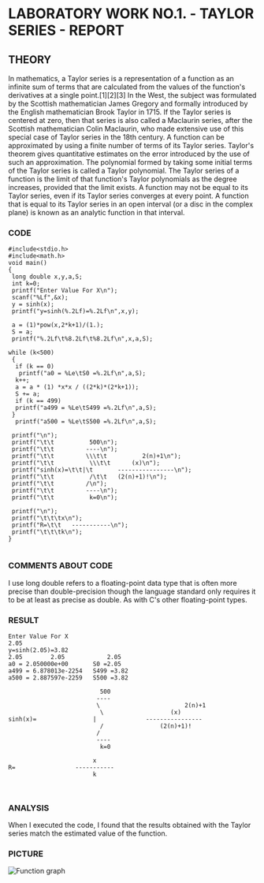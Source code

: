 # LABORATORY WORK NO.1. - TAYLOR SERIES - REPORT 

## THEORY
In mathematics, a Taylor series is a representation of a function as an infinite sum of terms that are calculated from the values of the function's 
derivatives at a single point.[1][2][3]
In the West, the subject was formulated by the Scottish mathematician James Gregory and formally introduced by the English mathematician Brook Taylor in 1715. 
If the Taylor series is centered at zero, then that series is also called a Maclaurin series, after the Scottish mathematician Colin Maclaurin, 
who made extensive use of this special case of Taylor series in the 18th century.
A function can be approximated by using a finite number of terms of its Taylor series. Taylor's theorem gives quantitative estimates 
on the error introduced by the use of such an approximation. The polynomial formed by taking some initial terms of the Taylor series 
is called a Taylor polynomial. The Taylor series of a function is the limit of that function's Taylor polynomials as the degree increases,
provided that the limit exists. A function may not be equal to its Taylor series, even if its Taylor series converges at every point.
A function that is equal to its Taylor series in an open interval (or a disc in the complex plane) is known as an analytic function 
in that interval.

### CODE
```
#include<stdio.h>
#include<math.h>
void main()
{
 long double x,y,a,S;
 int k=0;
 printf("Enter Value For X\n");
 scanf("%Lf",&x); 
 y = sinh(x);
 printf("y=sinh(%.2Lf)=%.2Lf\n",x,y);

 a = (1)*pow(x,2*k+1)/(1.);
 S = a;
 printf("%.2Lf\t%8.2Lf\t%8.2Lf\n",x,a,S);

while (k<500)
 {
  if (k == 0)
   printf("a0 = %Le\tS0 =%.2Lf\n",a,S);
  k++;
  a = a * (1) *x*x / ((2*k)*(2*k+1));
  S += a;
  if (k == 499)
  printf("a499 = %Le\tS499 =%.2Lf\n",a,S);
 }
  printf("a500 = %Le\tS500 =%.2Lf\n",a,S);

 printf("\n");
 printf("\t\t          500\n");
 printf("\t\t         ----\n");
 printf("\t\t         \\\t\t          2(n)+1\n");
 printf("\t\t          \\\t\t      (x)\n");
 printf("sinh(x)=\t\t|\t       ----------------\n");
 printf("\t\t          /\t\t   (2(n)+1)!\n");
 printf("\t\t         /\n");
 printf("\t\t         ----\n");
 printf("\t\t          k=0\n");

 printf("\n");
 printf("\t\t\tx\n");
 printf("R=\t\t   -----------\n");
 printf("\t\t\tk\n");
}


```
### COMMENTS ABOUT CODE 

I use  long double refers to a floating-point data type that is often more precise than double-precision 
though the language standard only requires it to be at least as precise as double. As with C's other floating-point types.

### RESULT
```
Enter Value For X
2.05
y=sinh(2.05)=3.82
2.05        2.05            2.05
a0 = 2.050000e+00       S0 =2.05
a499 = 6.878013e-2254   S499 =3.82
a500 = 2.887597e-2259   S500 =3.82

                          500
                         ----
                         \                        2(n)+1
                          \                   (x)
sinh(x)=                |              ----------------
                          /                (2(n)+1)!
                         /
                         ----
                          k=0

                        x
R=                 -----------
                        k



```

### ANALYSIS

When I executed the code, I found that the results obtained with the Taylor series match the estimated value of the function.  

### PICTURE
![Function graph]()
